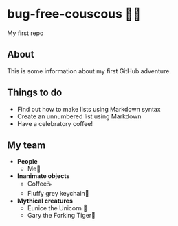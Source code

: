 # bug-free-couscous :honeybee::no_entry_sign:	
My first repo
## About
This is some information about my first GitHub adventure.

## Things to do
* Find out how to make lists using Markdown syntax
* Create an unnumbered list using Markdown
* Have a celebratory coffee!

## My team
* **People**
  * Me:blue_heart:
* **Inanimate objects**
  * Coffee:coffee:
  * Fluffy grey keychain:radio_button:
* **Mythical creatures**
  * Eunice the Unicorn :unicorn:
  * Gary the Forking Tiger:tiger:
